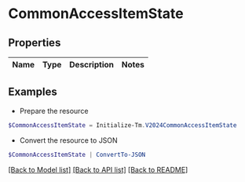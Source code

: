 # CommonAccessItemState
## Properties

Name | Type | Description | Notes
------------ | ------------- | ------------- | -------------

## Examples

- Prepare the resource
```powershell
$CommonAccessItemState = Initialize-Tm.V2024CommonAccessItemState 
```

- Convert the resource to JSON
```powershell
$CommonAccessItemState | ConvertTo-JSON
```

[[Back to Model list]](../README.md#documentation-for-models) [[Back to API list]](../README.md#documentation-for-api-endpoints) [[Back to README]](../README.md)

